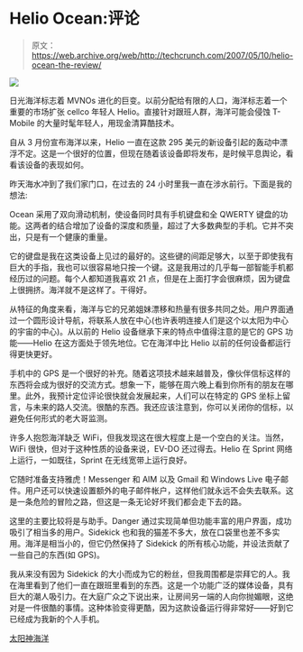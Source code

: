# Helio Ocean:评论

> 原文：<https://web.archive.org/web/http://techcrunch.com/2007/05/10/helio-ocean-the-review/>

![](img/5b717ee72e11814fd1569cdd5d3726ba.png)

日光海洋标志着 MVNOs 进化的巨变。以前分配给有限的人口，海洋标志着一个重要的市场扩张 cellco 年轻人 Helio。直接针对跟班人群，海洋可能会侵蚀 T-Mobile 的大量时髦年轻人，用现金清算酷技术。

自从 3 月份宣布海洋以来，Helio 一直在这款 295 美元的新设备引起的轰动中漂浮不定。这是一个很好的位置，但现在随着该设备即将发布，是时候平息舆论，看看该设备的表现如何。

昨天海水冲到了我们家门口，在过去的 24 小时里我一直在涉水前行。下面是我的想法:

Ocean 采用了双向滑动机制，使设备同时具有手机键盘和全 QWERTY 键盘的功能。这两者的结合增加了设备的深度和质量，超过了大多数典型的手机。它并不突出，只是有一个健康的重量。

它的键盘是我在这类设备上见过的最好的。这些键的间距足够大，以至于即使我有巨大的手指，我也可以很容易地只按一个键。这是我用过的几乎每一部智能手机都经历过的问题。每个人都知道我喜欢 21 点，但是在上面打字会很麻烦，因为键盘上很拥挤。海洋就不是这样了。干得好。

从特征的角度来看，海洋与它的兄弟姐妹漂移和热量有很多共同之处。用户界面通过一个圆形设计导航，将联系人放在中心(也许表明连接人们是这个以太阳为中心的宇宙的中心)。从以前的 Helio 设备继承下来的特点中值得注意的是它的 GPS 功能——Helio 在这方面处于领先地位。它在海洋中比 Helio 以前的任何设备都运行得更快更好。

手机中的 GPS 是一个很好的补充。随着这项技术越来越普及，像伙伴信标这样的东西将会成为很好的交流方式。想象一下，能够在周六晚上看到你所有的朋友在哪里。此外，我预计定位评论很快就会发展起来，人们可以在特定的 GPS 坐标上留言，与未来的路人交流。很酷的东西。我还应该注意到，你可以关闭你的信标，以避免任何形式的老大哥监测。

许多人抱怨海洋缺乏 WiFi，但我发现这在很大程度上是一个空白的关注。当然，WiFi 很快，但对于这种性质的设备来说，EV-DO 还过得去。Helio 在 Sprint 网络上运行，一如既往，Sprint 在无线宽带上运行良好。

它随时准备支持雅虎！Messenger 和 AIM 以及 Gmail 和 Windows Live 电子邮件。用户还可以快速设置额外的电子邮件帐户，这样他们就永远不会失去联系。这是一条危险的冒险之路，但这是一条无论好坏我们都会走下去的路。

这里的主要比较将是与助手。Danger 通过实现简单但功能丰富的用户界面，成功吸引了相当多的用户。Sidekick 也和我的猫差不多大，放在口袋里也差不多实用。海洋是相当小的，但它仍然保持了 Sidekick 的所有核心功能，并设法贡献了一些自己的东西(如 GPS)。

我从来没有因为 Sidekick 的大小而成为它的粉丝，但我周围都是崇拜它的人。我在海里看到了他们一直在跟班里看到的东西。这是一个功能广泛的媒体设备，具有巨大的潮人吸引力。在大庭广众之下说出来，让房间另一端的人向你抛媚眼，这绝对是一件很酷的事情。这种体验变得更酷，因为这款设备运行得非常好——好到它已经成为我新的个人手机。

[太阳神海洋](https://web.archive.org/web/20210227030057/http://www.helio.com/)